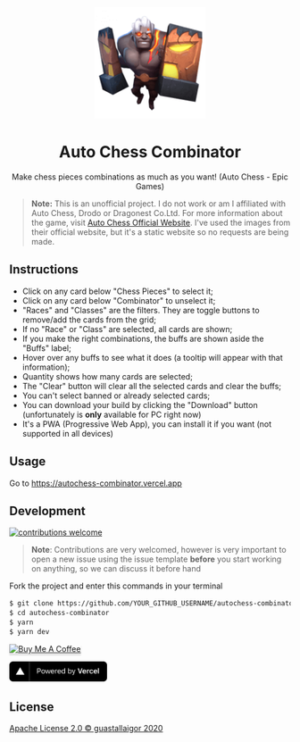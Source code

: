 <div align="center">
  <img src="./public/icon-192x192.png" width="200px">
  <h1>Auto Chess Combinator</h1>
</div>
<p align="center">
  Make chess pieces combinations as much as you want! (Auto Chess - Epic Games)
</p>

> **Note:**
> This is an unofficial project.
> I do not work or am I affiliated with Auto Chess, Drodo or Dragonest Co.Ltd.
> For more information about the game, visit [Auto Chess Official Website](https://ac.dragonest.com/).
> I've used the images from their official website, but it's a static website so no requests are being made.

## Instructions

- Click on any card below "Chess Pieces" to select it;
- Click on any card below "Combinator" to unselect it;
- "Races" and "Classes" are the filters. They are toggle buttons to remove/add the cards from the grid;
- If no "Race" or "Class" are selected, all cards are shown;
- If you make the right combinations, the buffs are shown aside the "Buffs" label;
- Hover over any buffs to see what it does (a tooltip will appear with that information);
- Quantity shows how many cards are selected;
- The "Clear" button will clear all the selected cards and clear the buffs;
- You can't select banned or already selected cards;
- You can download your build by clicking the "Download" button (unfortunately is **only** available for PC right now)
- It's a PWA (Progressive Web App), you can install it if you want (not supported in all devices)

## Usage

Go to https://autochess-combinator.vercel.app

## Development

[![contributions welcome](https://img.shields.io/badge/contributions-welcome-brightgreen.svg?style=flat)](https://github.com/guastallaigor/autochess-combinator/issues)

> **Note**: Contributions are very welcomed, however is very important to open a new issue using the issue template **before** you start working on anything, so we can discuss it before hand

Fork the project and enter this commands in your terminal

```sh
$ git clone https://github.com/YOUR_GITHUB_USERNAME/autochess-combinator.git
$ cd autochess-combinator
$ yarn
$ yarn dev
```

<a href="https://www.buymeacoffee.com/guastallaigor" target="_blank"><img src="https://www.buymeacoffee.com/assets/img/custom_images/orange_img.png" alt="Buy Me A Coffee" style="height: 41px !important;width: 174px !important;box-shadow: 0px 3px 2px 0px rgba(190, 190, 190, 0.5) !important;-webkit-box-shadow: 0px 3px 2px 0px rgba(190, 190, 190, 0.5) !important;" ></a>

<div>
  <p>
    <a href="https://vercel.com/?utm_source=hotsapi" target="_blank" rel="noopener">
      <img src="./.github/powered-by-vercel.svg" width="175" alt="Powered by Vercel" />
    </a>
  </p>
</div>

## License

[Apache License 2.0 © guastallaigor 2020](https://github.com/guastallaigor/autochess-combinator/blob/master/LICENSE)
